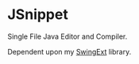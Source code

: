 JSnippet
========

Single File Java Editor and Compiler.  

Dependent upon my [SwingExt](https://github.com/Obsidianarch/swingext) library.
